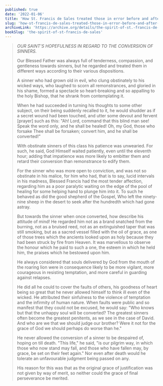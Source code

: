 ```yaml
---
published: true
date: '2022-01-06'
title: 'How St. Francis de Sales treated those in error before and after their conversion'
slug: 'how-st-francis-de-sales-treated-those-in-error-before-and-after-their-conversion'
archiveLink: 'https://archive.org/details/the-spirit-of-st.-francis-de-sales/page/117?view=theater'
bookSlug: 'the-spirit-of-st-francis-de-sales'
---
```


> *OUR SAINT'S HOPEFULNESS IN REGARD TO THE CONVERSION OF SINNERS.*
> 
> Our Blessed Father was always full of tenderness, compassion, and gentleness towards sinners, but he regarded and treated them in different ways according to their various dispositions.
> 
> A sinner who had grown old in evil, who clung obstinately to his wicked ways, who laughed to scorn all remonstrances, and gloried in his shame, formed a spectacle so heart-breaking and so appalling to the holy Bishop, that he shrank from contemplating it.
> 
> When he had succeeded in turning his thoughts to some other subject, on their being suddenly recalled to it, he would shudder as if a secret wound had been touched, and utter some devout and fervent [prayer] such as this: "Ah! Lord, command that this blind man see! Speak the word only, and he shall be healed! Oh, my God, those who forsake Thee shall be forsaken; convert him, and he shall be converted!"
> 
> With obstinate sinners of this class his patience was unwearied. For such, he said, God Himself waited patiently, even until the eleventh hour; adding that impatience was more likely to embitter them and retard their conversion than remonstrance to edify them.
> 
> For the sinner who was more open to conviction, and was not so obstinate in his malice, for him who had, that is to say, lucid intervals in his madness, Blessed Francis had the most tender affection, regarding him as a poor paralytic waiting on the edge of the pool of healing for some helping hand to plunge him into it. To such he behaved as did the good shepherd of the Gospel, Who left the ninety-nine sheep in the desert to seek after the hundredth which had gone astray.
> 
> But towards the sinner when once converted, how describe his attitude of mind! He regarded him not as a brand snatched from the burning, not as a bruised reed, not as an extinguished taper that was still smoking, but as a sacred vessel filled with the oil of grace, as one of those trees which the ancients looked upon as holy because they had been struck by fire from Heaven. It was marvellous to observe the honour which he paid to such a one, the esteem in which he held him, the praises which he bestowed upon him.
> 
> He always considered that souls delivered by God from the mouth of the roaring lion were in consequence likely to be more vigilant, more courageous in resisting temptation, and more careful in guarding against relapses.
> 
> He did all he could to cover the faults of others, his goodness of heart being so great that he never allowed himself to think ill even of the wicked. He attributed their sinfulness to the violence of temptation and the infirmity of human nature. When faults were public and so manifest that they could not be excused, he would say: "Who knows but that the unhappy soul will be converted? The greatest sinners often become the greatest penitents, as we see in the case of David. And who are we that we should judge our brother? Were it not for the grace of God we should perhaps do worse than he."
> 
> He never allowed the conversion of a sinner to be despaired of, hoping on till death. "This life," he said, "is our pilgrim way, in which those who now stand may fall, and those who have fallen may, by grace, be set on their feet again." Nor even after death would he tolerate an unfavourable judgment being passed on any.
> 
> His reason for this was that as the original grace of justification was not given by way of merit, so neither could the grace of final perseverance be merited.
